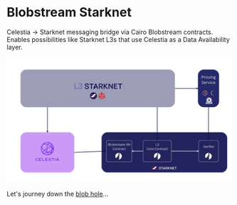 # Blobstream Starknet

Celestia -> Starknet messaging bridge via Cairo Blobstream contracts.
Enables possibilities like Starknet L3s that use Celestia as a
Data Availability layer.

![BSN High Level](./assets/blobstreamSnArchSimple.jpg)

Let's journey down the [blob hole](./getting-started)...
